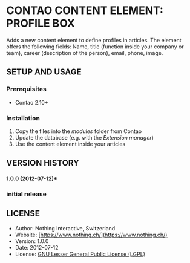 # CONTAO CONTENT ELEMENT: PROFILE BOX
Adds a new content element to define profiles in articles. The element offers the following fields: Name, title (function inside your company or team), career (description of the person), email, phone, image.

## SETUP AND USAGE
### Prerequisites
* Contao 2.10+

### Installation
1. Copy the files into the _modules_ folder from Contao
2. Update the database (e.g. with the _Extension manager_)
3. Use the content element inside your articles

## VERSION HISTORY
#### 1.0.0 (2012-07-12)*
### initial release

## LICENSE
* Author:		Nothing Interactive, Switzerland
* Website: 		[https://www.nothing.ch/](https://www.nothing.ch/)
* Version: 		1.0.0
* Date: 		2012-07-12
* License: 		[GNU Lesser General Public License (LGPL)](http://www.gnu.org/licenses/lgpl.html)